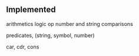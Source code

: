 
## Implemented

arithmetics
logic op
number and string comparisons

predicates, (string, symbol, number)

car, cdr, cons

